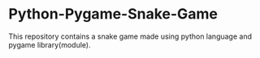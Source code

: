 # Python-Pygame-Snake-Game
This repository contains a snake game made using python language and pygame library(module).
